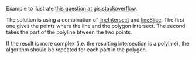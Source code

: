 Example to ilustrate [this question at gis.stackoverflow](https://gis.stackexchange.com/questions/290438/turfjs-intersect-line-and-polygon).

The solution is using a combination of [lineIntersect](http://turfjs.org/docs/#lineIntersect) and [lineSlice](http://turfjs.org/docs/#lineSlice). The first one gives the points where the line and the polygon intersect. The second takes the part of the polyline btween the two points.

If the result is more complex (i.e. the resulting intersection is a polyline), the algorithm should be repeated for each part in the polygon.

